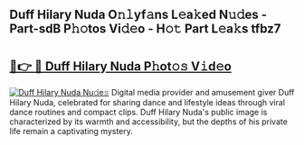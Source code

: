 ## Duff Hilary Nuda O𝚗𝚕yf𝚊ns L𝚎a𝚔ed N𝚞𝚍es - Part-sdB P𝚑𝚘tos Vi𝚍𝚎o - H𝚘𝚝 Part L𝚎a𝚔s tfbz7

# <h2><a href="http://kf8p5tx.oniu.top/?m=Duff+Hilary+Nuda">🔗👉 🔴 Duff Hilary Nuda P𝚑ot𝚘𝚜 V𝚒d𝚎o</a></h2>

[![Duff Hilary Nuda Nu𝚍e𝚜](https://i.imgur.com/0qMVB7G.gif)](http://kf8p5tx.oniu.top/?m=Duff+Hilary+Nuda)
Digital media provider and amusement giver Duff Hilary Nuda, celebrated for sharing dance and lifestyle ideas through viral dance routines and compact clips. Duff Hilary Nuda's public image is characterized by its warmth and accessibility, but the depths of his private life remain a captivating mystery.  
